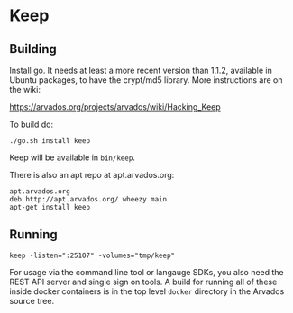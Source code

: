 # Keep

## Building

Install go. It needs at least a more recent version than 1.1.2, available in
Ubuntu packages, to have the crypt/md5 library. More instructions are on the wiki:

https://arvados.org/projects/arvados/wiki/Hacking_Keep

To build do:

    ./go.sh install keep

Keep will be available in `bin/keep`.

There is also an apt repo at apt.arvados.org:

    apt.arvados.org
    deb http://apt.arvados.org/ wheezy main
    apt-get install keep

## Running

    keep -listen=":25107" -volumes="tmp/keep"

For usage via the command line tool or langauge SDKs, you also need the REST
API server and single sign on tools. A build for running all of these inside
docker containers is in the top level `docker` directory in the Arvados source tree.
